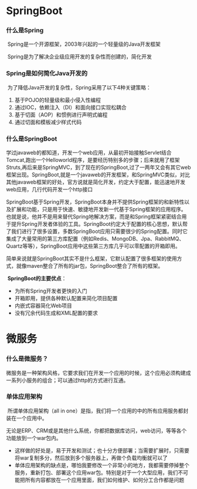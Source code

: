 # SpringBoot

### 什么是Spring

​	Spring是一个开源框架，2003年兴起的一个轻量级的Java开发框架

​	Spring是为了解决企业级应用开发的复杂性而创建的，简化开发

### Spring是如何简化Java开发的

​	为了降低Java开发的复杂性，Spring采用了以下4种关键策略：

1. 基于POJO的轻量级和最小侵入性编程
2. 通过IOC，依赖注入（DI）和面向接口实现松耦合
3. 基于切面（AOP）和惯例进行声明式编程
4. 通过切面和模板减少样式代码

### 什么是SpringBoot

​	学过javaweb的都知道，开发一个web应用，从最初开始接触Servlet结合Tomcat,跑出一个Helloworld程序，是要经历特别多的步骤；后来就用了框架Struts,再后来是SpringMVC，到了现在的SpringBoot,过了一两年又会有其它web框架出现。SpringBoot,就是一个javaweb的开发框架，和SpringMVC类似，对比其他javaweb框架的好处，官方说就是简化开发，约定大于配置，能迅速地开发web应用，几行代码开发一个http接口

​	SpringBoot基于Spring开发，SpringBoot本身并不提供Spring框架的和新特性以及扩展和功能，只是用于快速、敏捷地开发新一代基于Spring框架的应用程序。也就是说，他并不是用来替代Spring地解决方案，而是和Spring框架紧密结合用于提升Spring开发者体验的工具。SpringBoot约定大于配置的核心思想，默认帮了我们进行了很多设置，多数SpringBoot应用只需要很少的Spring配置。同时它集成了大量常用的第三方库配置（例如Redis、MongoDB、Jpa、RabbitMQ、Quartz等等），SpringBoot应用中这些第三方库几乎可以零配置的开箱即用。

​	简单来说就是SpringBoot其实不是什么框架，它默认配置了很多框架的使用方式，就像maven整合了所有的jar包，SpringBoot整合了所有的框架。

​	**SpringBoot的主要优点**：

+ 为所有Spring开发者更快的入门
+ 开箱即用，提供各种默认配置来简化项目配置
+ 内嵌式容器简化Web项目
+ 没有冗余代码生成和XML配置的要求





# 微服务

### 什么是微服务？

​	微服务是一种架构风格，它要求我们在开发一个应用的时候，这个应用必须构建成一系列小服务的组合；可以通过http的方式进行互通。

### 单体应用架构

​	所谓单体应用架构（all in one）是指，我们将一个应用的中的所有应用服务都封装在一个应用中。

​	无论是ERP、CRM或是其他什么系统，你都把数据库访问，web访问，等等各个功能放到一个war包内。

+ 这样做的好处是，易于开发和测试；也十分方便部署；当需要扩展时，只需要将war复制多分，然后放到多个服务器上，再做个负载均衡就可以了
+ 单体应用架构的缺点是，哪怕我要修改一个非常小的地方，我都需要停掉整个服务，重新打包、部署这个应用war包。特别是对于一个大型应用，我们不可能把所有内容都放在一个应用里面，我们如何维护、如何分工合作都是问题












